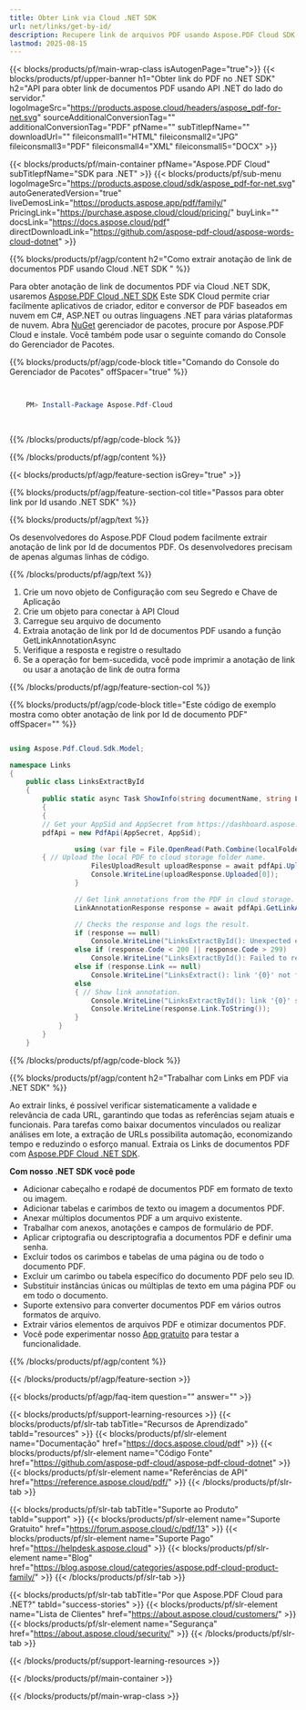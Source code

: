 ```yaml
---
title: Obter Link via Cloud .NET SDK
url: net/links/get-by-id/
description: Recupere link de arquivos PDF usando Aspose.PDF Cloud SDK para .NET. Melhore a descobribilidade e a indexação.
lastmod: 2025-08-15
---
```


{{< blocks/products/pf/main-wrap-class isAutogenPage="true">}}
{{< blocks/products/pf/upper-banner h1="Obter link do PDF no .NET SDK" h2="API para obter link de documentos PDF usando API .NET do lado do servidor." logoImageSrc="https://products.aspose.cloud/headers/aspose_pdf-for-net.svg" sourceAdditionalConversionTag="" additionalConversionTag="PDF" pfName="" subTitlepfName="" downloadUrl="" fileiconsmall1="HTML" fileiconsmall2="JPG" fileiconsmall3="PDF" fileiconsmall4="XML" fileiconsmall5="DOCX" >}}

{{< blocks/products/pf/main-container pfName="Aspose.PDF Cloud" subTitlepfName="SDK para .NET" >}}
{{< blocks/products/pf/sub-menu logoImageSrc="https://products.aspose.cloud/sdk/aspose_pdf-for-net.svg"
autoGeneratedVersion="true"
liveDemosLink="https://products.aspose.app/pdf/family/" PricingLink="https://purchase.aspose.cloud/cloud/pricing/" buyLink="" docsLink="https://docs.aspose.cloud/pdf"  directDownloadLink="https://github.com/aspose-pdf-cloud/aspose-words-cloud-dotnet" >}}

{{% blocks/products/pf/agp/content h2="Como extrair anotação de link de documentos PDF usando Cloud .NET SDK " %}}

Para obter anotação de link de documentos PDF via Cloud .NET SDK, usaremos
[Aspose.PDF Cloud .NET SDK](https://products.aspose.cloud/pdf/net/)
Este SDK Cloud permite criar facilmente aplicativos de criador, editor e conversor de PDF baseados em nuvem em C#, ASP.NET ou outras linguagens .NET para várias plataformas de nuvem. Abra
[NuGet](https://www.nuget.org/packages/Aspose.Pdf-Cloud)
gerenciador de pacotes, procure por
Aspose.PDF Cloud
e instale. Você também pode usar o seguinte comando do Console do Gerenciador de Pacotes.

{{% blocks/products/pf/agp/code-block title="Comando do Console do Gerenciador de Pacotes" offSpacer="true" %}}

```powershell

     
    PM> Install-Package Aspose.Pdf-Cloud
     
     

```

{{% /blocks/products/pf/agp/code-block %}}

{{% /blocks/products/pf/agp/content %}}

{{< blocks/products/pf/agp/feature-section isGrey="true" >}}

{{% blocks/products/pf/agp/feature-section-col title="Passos para obter link por Id usando .NET SDK" %}}

{{% blocks/products/pf/agp/text %}}

Os desenvolvedores do Aspose.PDF Cloud podem facilmente extrair anotação de link por Id de documentos PDF. Os desenvolvedores precisam de apenas algumas linhas de código.

{{% /blocks/products/pf/agp/text %}}

1. Crie um novo objeto de Configuração com seu Segredo e Chave de Aplicação
1. Crie um objeto para conectar à API Cloud
1. Carregue seu arquivo de documento
1. Extraia anotação de link por Id de documentos PDF usando a função GetLinkAnnotationAsync
1. Verifique a resposta e registre o resultado
1. Se a operação for bem-sucedida, você pode imprimir a anotação de link ou usar a anotação de link de outra forma

{{% /blocks/products/pf/agp/feature-section-col %}}

{{% blocks/products/pf/agp/code-block title="Este código de exemplo mostra como obter anotação de link por Id de documento PDF" offSpacer="" %}}

```cs

using Aspose.Pdf.Cloud.Sdk.Model;

namespace Links
{
    public class LinksExtractById
    {
        public static async Task ShowInfo(string documentName, string LinkID, string remoteFolder)
        {
        {
		// Get your AppSid and AppSecret from https://dashboard.aspose.cloud (free registration required). 
		pdfApi = new PdfApi(AppSecret, AppSid);

                using (var file = File.OpenRead(Path.Combine(localFolder, documentName)))
		{ // Upload the local PDF to cloud storage folder name.
                    FilesUploadResult uploadResponse = await pdfApi.UploadFileAsync(Path.Combine(remoteFolder, documentName), documentName);
                    Console.WriteLine(uploadResponse.Uploaded[0]);
                }

                // Get link annotations from the PDF in cloud storage.
                LinkAnnotationResponse response = await pdfApi.GetLinkAnnotationAsync(documentName, LinkID, folder: remoteFolder);

                // Checks the response and logs the result.
                if (response == null)
                    Console.WriteLine("LinksExtractById(): Unexpected error!");
                else if (response.Code < 200 || response.Code > 299)
                    Console.WriteLine("LinksExtractById(): Failed to receive link from the document.");
                else if (response.Link == null)
                    Console.WriteLine("LinksExtract(): link '{0}' not found in the document '{1]'.", LinkID, documentName);
                else
                { // Show link annotation.
                    Console.WriteLine("LinksExtractById(): link '{0}' successfully received from the document '{1}.", LinkID, documentName);
                    Console.WriteLine(response.Link.ToString());
                }
            }
        }
    }
```

{{% /blocks/products/pf/agp/code-block %}}

{{% blocks/products/pf/agp/content h2="Trabalhar com Links em PDF via .NET SDK" %}}

Ao extrair links, é possível verificar sistematicamente a validade e relevância de cada URL, garantindo que todas as referências sejam atuais e funcionais. Para tarefas como baixar documentos vinculados ou realizar análises em lote, a extração de URLs possibilita automação, economizando tempo e reduzindo o esforço manual.
Extraia os Links de documentos PDF com [Aspose.PDF Cloud .NET SDK](https://products.aspose.cloud/pdf/net/).

**Com nosso .NET SDK você pode**

+ Adicionar cabeçalho e rodapé de documentos PDF em formato de texto ou imagem.
+ Adicionar tabelas e carimbos de texto ou imagem a documentos PDF.
+ Anexar múltiplos documentos PDF a um arquivo existente.
+ Trabalhar com anexos, anotações e campos de formulário de PDF.
+ Aplicar criptografia ou descriptografia a documentos PDF e definir uma senha.
+ Excluir todos os carimbos e tabelas de uma página ou de todo o documento PDF.
+ Excluir um carimbo ou tabela específico do documento PDF pelo seu ID.
+ Substituir instâncias únicas ou múltiplas de texto em uma página PDF ou em todo o documento.
+ Suporte extensivo para converter documentos PDF em vários outros formatos de arquivo.
+ Extrair vários elementos de arquivos PDF e otimizar documentos PDF.
+ Você pode experimentar nosso [App gratuito](https://products.aspose.app/pdf/) para testar a funcionalidade.

{{% /blocks/products/pf/agp/content %}}

{{< /blocks/products/pf/agp/feature-section >}}

{{< blocks/products/pf/agp/faq-item question="" answer="" >}}

{{< blocks/products/pf/support-learning-resources >}}
{{< blocks/products/pf/slr-tab tabTitle="Recursos de Aprendizado" tabId="resources" >}}
{{< blocks/products/pf/slr-element name="Documentação" href="https://docs.aspose.cloud/pdf" >}}
{{< blocks/products/pf/slr-element name="Código Fonte" href="https://github.com/aspose-pdf-cloud/aspose-pdf-cloud-dotnet" >}}
{{< blocks/products/pf/slr-element name="Referências de API" href="https://reference.aspose.cloud/pdf/" >}}
{{< /blocks/products/pf/slr-tab >}}

{{< blocks/products/pf/slr-tab tabTitle="Suporte ao Produto" tabId="support" >}}
{{< blocks/products/pf/slr-element name="Suporte Gratuito" href="https://forum.aspose.cloud/c/pdf/13" >}}
{{< blocks/products/pf/slr-element name="Suporte Pago" href="https://helpdesk.aspose.cloud" >}}
{{< blocks/products/pf/slr-element name="Blog" href="https://blog.aspose.cloud/categories/aspose.pdf-cloud-product-family/" >}}
{{< /blocks/products/pf/slr-tab >}}

{{< blocks/products/pf/slr-tab tabTitle="Por que Aspose.PDF Cloud para .NET?" tabId="success-stories" >}}
{{< blocks/products/pf/slr-element name="Lista de Clientes" href="https://about.aspose.cloud/customers/" >}}
{{< blocks/products/pf/slr-element name="Segurança" href="https://about.aspose.cloud/security/" >}}
{{< /blocks/products/pf/slr-tab >}}

{{< /blocks/products/pf/support-learning-resources >}}

{{< /blocks/products/pf/main-container >}}

{{< /blocks/products/pf/main-wrap-class >}}




